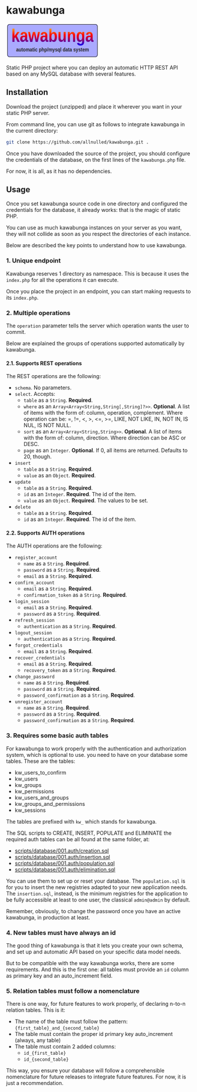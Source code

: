 # kawabunga

![Kawabunga](./docs/kawabunga.png)

Static PHP project where you can deploy an automatic HTTP REST API based on any MySQL database with several features.

## Installation

Download the project (unzipped) and place it wherever you want in your static PHP server.

From command line, you can use git as follows to integrate kawabunga in the current directory:

```sh
git clone https://github.com/allnulled/kawabunga.git .
```

Once you have downloaded the source of the project, you should configure the credentials of the database, on the first lines of the `kawabunga.php` file.

For now, it is all, as it has no dependencies.

## Usage 

Once you set kawabunga source code in one directory and configured the credentials for the database, it already works: that is the magic of static PHP.

You can use as much kawabunga instances on your server as you want, they will not collide as soon as you respect the directories of each instance.

Below are described the key points to understand how to use kawabunga.

### 1. Unique endpoint

Kawabunga reserves 1 directory as namespace. This is because it uses the `index.php` for all the operations it can execute.

Once you place the project in an endpoint, you can start making requests to its `index.php`.

### 2. Multiple operations

The `operation` parameter tells the server which operation wants the user to commit.

Below are explained the groups of operations supported automatically by kawabunga.

#### 2.1. Supports REST operations

The REST operations are the following:

   - `schema`. No parameters.
   - `select`. Accepts:
      - `table` as a `String`. **Required**.
      - `where` as an `Array<Array<String,String[,String]?>>`. **Optional**. A list of items with the form of: column, operation, complement. Where operation can be: =, !=, <, >, <=, >=, LIKE, NOT LIKE, IN, NOT IN, IS NUL, IS NOT NULL.
      - `sort` as an `Array<Array<String,String>>`. **Optional**. A list of items with the form of: column, direction. Where direction can be ASC or DESC.
      - `page` as an `Integer`. **Optional**. If 0, all items are returned. Defaults to 20, though.
   - `insert`
      - `table` as a `String`. **Required**.
      - `value` as an `Object`. **Required**.
   - `update`
      - `table` as a `String`. **Required**.
      - `id` as an `Integer`. **Required**. The id of the item.
      - `value` as an `Object`. **Required**. The values to be set.
   - `delete`
      - `table` as a `String`. **Required**.
      - `id` as an `Integer`. **Required**. The id of the item.

#### 2.2. Supports AUTH operations

The AUTH operations are the following:

   - `register_account`
      - `name` as a `String`. **Required**.
      - `password` as a `String`. **Required**.
      - `email` as a `String`. **Required**.
   - `confirm_account`
      - `email` as a `String`. **Required**.
      - `confirmation_token` as a `String`. **Required**.
   - `login_session`
      - `email` as a `String`. **Required**.
      - `password` as a `String`. **Required**.
   - `refresh_session`
      - `authentication` as a `String`. **Required**.
   - `logout_session`
      - `authentication` as a `String`. **Required**.
   - `forgot_credentials`
      - `email` as a `String`. **Required**.
   - `recover_credentials`
      - `email` as a `String`. **Required**.
      - `recovery_token` as a `String`. **Required**.
   - `change_password`
      - `name` as a `String`. **Required**.
      - `password` as a `String`. **Required**.
      - `password_confirmation` as a `String`. **Required**.
   - `unregister_account`
      - `name` as a `String`. **Required**.
      - `password` as a `String`. **Required**.
      - `password_confirmation` as a `String`. **Required**.

### 3. Requires some basic auth tables

For kawabunga to work properly with the authentication and authorization system, which is optional to use. you need to have on your database some tables. These are the tables:

- kw_users_to_confirm
- kw_users
- kw_groups
- kw_permissions
- kw_users_and_groups
- kw_groups_and_permissions
- kw_sessions

The tables are prefixed with `kw_` which stands for kawabunga.

The SQL scripts to CREATE, INSERT, POPULATE and ELIMINATE the required auth tables can be all found at the same folder, at:
  
  - [scripts/database/001.auth/creation.sql]([./scripts/database/001.auth/creation.sql)
  - [scripts/database/001.auth/insertion.sql]([./scripts/database/001.auth/insertion.sql)
  - [scripts/database/001.auth/population.sql]([./scripts/database/001.auth/population.sql)
  - [scripts/database/001.auth/elimination.sql]([./scripts/database/001.auth/elimination.sql)

You can use them to set up or reset your database. The `population.sql` is for you to insert the new registries adapted to your new application needs. The `insertion.sql`, instead, is the minimum registries for the application to be fully accessible at least to one user, the classical `admin@admin` by default. 

Remember, obviously, to change the password once you have an active kawabunga, in production at least.

### 4. New tables must have always an id

The good thing of kawabunga is that it lets you create your own schema, and set up and automatic API based on your specific data model needs.

But to be compatible with the way kawabunga works, there are some requirements. And this is the first one: all tables must provide an `id` column as primary key and an auto_increment field.

### 5. Relation tables must follow a nomenclature

There is one way, for future features to work properly, of declaring n-to-n relation tables. This is it:

- The name of the table must follow the pattern: `{first_table}_and_{second_table}`
- The table must contain the proper id primary key auto_increment (always, any table)
- The table must contain 2 added columns:
   - `id_{first_table}`
   - `id_{second_table}`

This way, you ensure your database will follow a comprehensible nomenclature for future releases to integrate future features. For now, it is just a recommendation.

